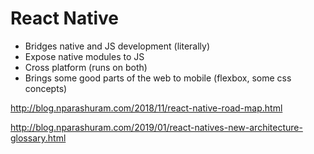 # React Native

- Bridges native and JS development (literally)
- Expose native modules to JS
- Cross platform (runs on both)
- Brings some good parts of the web to mobile (flexbox, some css concepts)

http://blog.nparashuram.com/2018/11/react-native-road-map.html

http://blog.nparashuram.com/2019/01/react-natives-new-architecture-glossary.html
